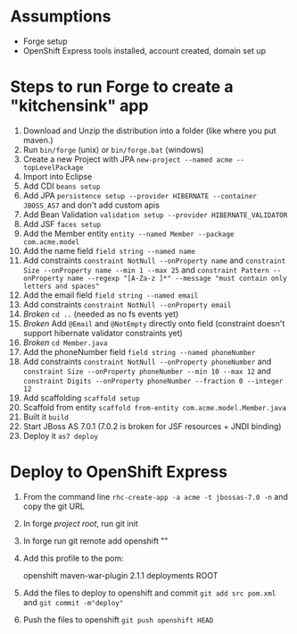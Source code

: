 Assumptions
===========

* Forge setup
* OpenShift Express tools installed, account created, domain set up

Steps to run Forge to create a "kitchensink" app
================================================

1. Download and Unzip the distribution into a folder (like where you put maven.)
2. Run `bin/forge` (unix) or `bin/forge.bat` (windows)
3. Create a new Project with JPA `new-project --named acme --topLevelPackage`
4. Import into Eclipse
4. Add CDI `beans setup`
5. Add JPA `persistence setup --provider HIBERNATE --container JBOSS_AS7` and don't add custom apis
5. Add Bean Validation `validation setup --provider HIBERNATE_VALIDATOR`
5. Add JSF `faces setup`
6. Add the Member entity `entity --named Member --package com.acme.model`
7. Add the name field `field string --named name`
8. Add constraints `constraint NotNull --onProperty name` and `constraint Size --onProperty name --min 1 --max 25` and `constraint Pattern --onProperty name --regexp "[A-Za-z ]*" --message "must contain only letters and spaces"`
9. Add the email field `field string --named email`
10. Add constraints `constraint NotNull --onProperty email` 
10. *Broken* `cd ..` (needed as no fs events yet)
10. *Broken* Add `@Email` and `@NotEmpty` directly onto field (constraint doesn't support hibernate validator constraints yet)
10. *Broken* `cd Member.java`
11. Add the phoneNumber field `field string --named phoneNumber`
12. Add constraints `constraint NotNull --onProperty phoneNumber` and `constraint Size --onProperty phoneNumber --min 10 --max 12` and `constraint Digits --onProperty phoneNumber --fraction 0 --integer 12`
12. Add scaffolding `scaffold setup`
13. Scaffold from entity `scaffold from-entity com.acme.model.Member.java`
14. Built it `build`
15. Start JBoss AS 7.0.1 (7.0.2 is broken for JSF resources + JNDI binding)
16. Deploy it `as7 deploy`

Deploy to OpenShift Express
===========================

1. From the command line `rhc-create-app -a acme -t jbossas-7.0 -n` and copy the git URL
1. In forge *project root*, run git init
2. In forge run git remote add openshift "<gitURL>"
3. Add this profile to the pom:

    <profiles>
      <profile>
         <!-- When built in OpenShift the 'openshift' profile will be used when invoking mvn. -->
         <!-- Use this profile for any OpenShift specific customization your app will need. -->
         <!-- By default that is to put the resulting archive into the 'deployments' folder. -->
         <!-- http://maven.apache.org/guides/mini/guide-building-for-different-environments.html -->
         <id>openshift</id>
         <build>
            <plugins>
               <plugin>
                  <artifactId>maven-war-plugin</artifactId>
                  <version>2.1.1</version>
                  <configuration>
                     <outputDirectory>deployments</outputDirectory>
                     <warName>ROOT</warName>
                  </configuration>
               </plugin>
            </plugins>
         </build>
      </profile>
   </profiles>

4. Add the files to deploy to openshift and commit `git add src pom.xml` and `git commit -m"deploy"`
5. Push the files to openshift `git push openshift HEAD`